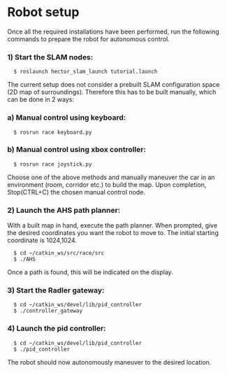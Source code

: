 # Robot setup

Once all the required installations have been performed, run the following commands to prepare the robot for autonomous control.

### 1) Start the SLAM nodes:
      $ roslaunch hector_slam_launch tutorial.launch

The current setup does not consider a prebuilt SLAM configuration space (2D map of surroundings). Therefore this has to be built manually, which can be done in 2 ways:

### a) Manual control using keyboard:
      $ rosrun race keyboard.py 

### b) Manual control using xbox controller:
      $ rosrun race joystick.py 

Choose one of the above methods and manually maneuver the car in an environment (room, corridor etc.) to build the map. Upon completion, Stop(CTRL+C) the chosen manual control node.

### 2) Launch the AHS path planner:

With a built map in hand, execute the path planner. When prompted, give the desired coordinates you want the robot to move to. The initial starting coordinate is 1024,1024.

      $ cd ~/catkin_ws/src/race/src
      $ ./AHS

Once a path is found, this will be indicated on the display.

### 3) Start the Radler gateway:
      $ cd ~/catkin_ws/devel/lib/pid_controller
      $ ./controller_gateway

### 4) Launch the pid controller:
      $ cd ~/catkin_ws/devel/lib/pid_controller
      $ ./pid_controller

The robot should now autonomously maneuver to the desired location.